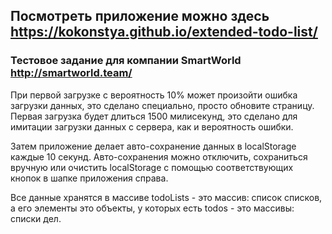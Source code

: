 ## Посмотреть приложение можно здесь https://kokonstya.github.io/extended-todo-list/
### Тестовое задание для компании SmartWorld http://smartworld.team/
При первой загрузке с вероятность 10% может произойти ошибка загрузки данных, это сделано специально, просто обновите страницу. Первая загрузка будет длиться 1500 милисекунд, это сделано для имитации загрузки данных с сервера, как и вероятность ошибки.

Затем приложение делает авто-сохранение данных в localStorage каждые 10 секунд. Авто-сохранения можно отключить, сохраниться вручную или очистить localStorage с помощью соответствующих кнопок в шапке приложения справа.

Все данные хранятся в массиве todoLists - это массив: список списков, а его элементы это объекты, у которых есть todos - это массивы: списки дел.
